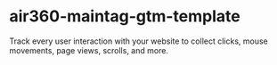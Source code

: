 # air360-maintag-gtm-template
Track every user interaction with your website to collect clicks, mouse movements, page views, scrolls, and more.
